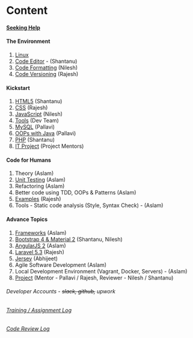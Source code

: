 # Content
#### [Seeking Help](help.md)

#### The Environment
1. [Linux](linux.md)
2. [Code Editor](code-editor.md) - (Shantanu)
3. [Code Formatting](code-formatting.md) (Nilesh)
4. [Code Versioning](code-versioning.md) (Rajesh)

#### Kickstart
1. [HTML5](html.md) (Shantanu)
2. [CSS](css.md) (Rajesh)
3. [JavaScript](javascript.md) (Nilesh)
4. [Tools](dev-tools.md) (Dev Team)
5. [MySQL](mysql.md) (Pallavi)
6. [OOPs with Java](oops.md) (Pallavi)
7. [PHP](php.md) (Shantanu)
8. [IT Project](it-projects.md) (Project Mentors)

#### Code for Humans
1. Theory (Aslam)
2. [Unit Testing](testing.md) (Aslam)
3. Refactoring (Aslam)
4. Better code using TDD, OOPs & Patterns (Aslam)
5. [Examples](code.md) (Rajesh)
6. Tools - Static code analysis (Style, Syntax Check) - (Aslam)

#### Advance Topics
1. [Frameworks](frameworks.md) (Aslam)
2. [Bootstrap 4 & Material 2](bs-md.md) (Shantanu, Nilesh)
3. [AngularJS 2](angular2.md) (Aslam)
4. [Laravel 5.3](laravel.md) (Rajesh)
5. [Jersey](jersey.md) (Abhijeet)
6. Agile Software Development (Aslam)
7. Local Development Environment (Vagrant, Docker, Servers) - (Aslam)
8. [Project](project.md) (Mentor - Pallavi / Rajesh, Reviewer - Nilesh / Shantanu)


###### Developer Accounts - ~~slack, github,~~ upwork
###### [Training / Assignment Log](training-log.md)
###### [Code Review Log](code-review-log.md)
